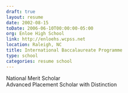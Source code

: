```yaml
---
draft: true
layout: resume
date: 2002-08-15
toDate: 2006-06-10T00:00:00-05:00
org: Enloe High School
link: http://enloehs.wcpss.net
location: Raleigh, NC
title: International Baccalaureate Programme
type: school
categories: resume school
---
```


National Merit Scholar  
Advanced Placement Scholar with Distinction

